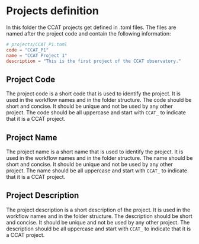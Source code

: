 # Projects definition

In this folder the CCAT projects get defined in .toml files. The files are named after
the project code and contain the following information:

```toml
# projects/CCAT_P1.toml
code = "CCAT_P1"
name = "CCAT Project 1"
description = "This is the first project of the CCAT observatory."
```


## Project Code

The project code is a short code that is used to identify the project. It is used in the
workflow names and in the folder structure. The code should be short and concise. It
should be unique and not be used by any other project. The code should be all uppercase
and start with `CCAT_` to indicate that it is a CCAT project.

## Project Name

The project name is a short name that is used to identify the project. It is used in the
workflow names and in the folder structure. The name should be short and concise. It
should be unique and not be used by any other project. The name should be all uppercase
and start with `CCAT_` to indicate that it is a CCAT project.


## Project Description

The project description is a short description of the project. It is used in the
workflow names and in the folder structure. The description should be short and concise.
It should be unique and not be used by any other project. The description should be all
uppercase and start with `CCAT_` to indicate that it is a CCAT project.

